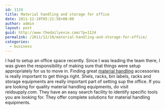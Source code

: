 ```yaml
---
id: 1124
title: Material handling and storage for office
date: 2011-12-10T05:21:58+00:00
author: admin
layout: post
guid: http://www.thedailyevie.com/?p=1124
permalink: /2011/12/10/material-handling-and-storage-for-office/
categories:
  - business
---
```

I had to setup an office space recently. Since I was leading the team there, I was given the responsibility of making sure that things were setup appropriately for us to move in. Finding great [material handling](http://www.reidsupply.com/Results.aspx?pid=1600000) accessories is really important to get things right. Shels, racks, bin labels, racks and storage equipments are really important part of setting sup the office. If you are looking for quality material handling equipments, do visit reidsupply.com. They have an easy search facility to identify specific tools you are looking for. They offer complete solutions for material handling equipments.